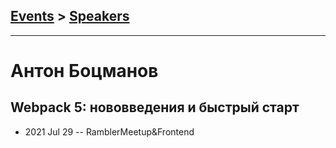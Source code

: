 ## [Events](../README.md) > [Speakers](../speakers.md)
---

# Антон Боцманов

## Webpack 5: нововведения и быстрый старт
- 2021 Jul 29 -- RamblerMeetup&amp;Frontend    
